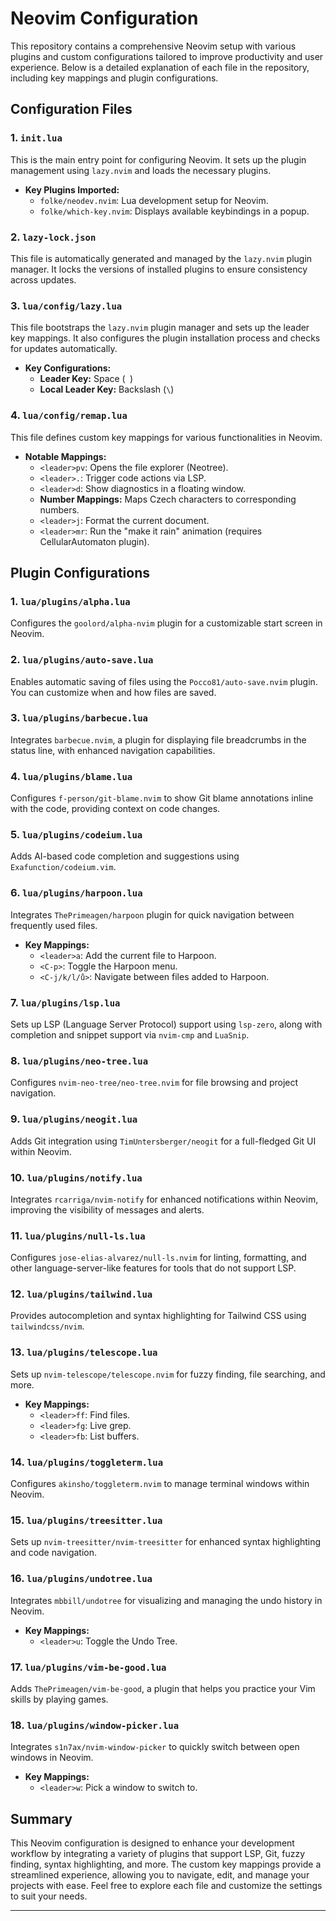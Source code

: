 # Neovim Configuration

This repository contains a comprehensive Neovim setup with various plugins and custom configurations tailored to improve productivity and user experience. Below is a detailed explanation of each file in the repository, including key mappings and plugin configurations.

## Configuration Files

### 1. `init.lua`
This is the main entry point for configuring Neovim. It sets up the plugin management using `lazy.nvim` and loads the necessary plugins.

- **Key Plugins Imported:**
  - `folke/neodev.nvim`: Lua development setup for Neovim.
  - `folke/which-key.nvim`: Displays available keybindings in a popup.

### 2. `lazy-lock.json`
This file is automatically generated and managed by the `lazy.nvim` plugin manager. It locks the versions of installed plugins to ensure consistency across updates.

### 3. `lua/config/lazy.lua`
This file bootstraps the `lazy.nvim` plugin manager and sets up the leader key mappings. It also configures the plugin installation process and checks for updates automatically.

- **Key Configurations:**
  - **Leader Key:** Space (` `)
  - **Local Leader Key:** Backslash (`\`)

### 4. `lua/config/remap.lua`
This file defines custom key mappings for various functionalities in Neovim.

- **Notable Mappings:**
  - `<leader>pv`: Opens the file explorer (Neotree).
  - `<leader>.`: Trigger code actions via LSP.
  - `<leader>d`: Show diagnostics in a floating window.
  - **Number Mappings:** Maps Czech characters to corresponding numbers.
  - `<leader>j`: Format the current document.
  - `<leader>mr`: Run the "make it rain" animation (requires CellularAutomaton plugin).

## Plugin Configurations

### 1. `lua/plugins/alpha.lua`
Configures the `goolord/alpha-nvim` plugin for a customizable start screen in Neovim.

### 2. `lua/plugins/auto-save.lua`
Enables automatic saving of files using the `Pocco81/auto-save.nvim` plugin. You can customize when and how files are saved.

### 3. `lua/plugins/barbecue.lua`
Integrates `barbecue.nvim`, a plugin for displaying file breadcrumbs in the status line, with enhanced navigation capabilities.

### 4. `lua/plugins/blame.lua`
Configures `f-person/git-blame.nvim` to show Git blame annotations inline with the code, providing context on code changes.

### 5. `lua/plugins/codeium.lua`
Adds AI-based code completion and suggestions using `Exafunction/codeium.vim`.

### 6. `lua/plugins/harpoon.lua`
Integrates `ThePrimeagen/harpoon` plugin for quick navigation between frequently used files.

- **Key Mappings:**
  - `<leader>a`: Add the current file to Harpoon.
  - `<C-p>`: Toggle the Harpoon menu.
  - `<C-j/k/l/ů>`: Navigate between files added to Harpoon.

### 7. `lua/plugins/lsp.lua`
Sets up LSP (Language Server Protocol) support using `lsp-zero`, along with completion and snippet support via `nvim-cmp` and `LuaSnip`.

### 8. `lua/plugins/neo-tree.lua`
Configures `nvim-neo-tree/neo-tree.nvim` for file browsing and project navigation.

### 9. `lua/plugins/neogit.lua`
Adds Git integration using `TimUntersberger/neogit` for a full-fledged Git UI within Neovim.

### 10. `lua/plugins/notify.lua`
Integrates `rcarriga/nvim-notify` for enhanced notifications within Neovim, improving the visibility of messages and alerts.

### 11. `lua/plugins/null-ls.lua`
Configures `jose-elias-alvarez/null-ls.nvim` for linting, formatting, and other language-server-like features for tools that do not support LSP.

### 12. `lua/plugins/tailwind.lua`
Provides autocompletion and syntax highlighting for Tailwind CSS using `tailwindcss/nvim`.

### 13. `lua/plugins/telescope.lua`
Sets up `nvim-telescope/telescope.nvim` for fuzzy finding, file searching, and more.

- **Key Mappings:**
  - `<leader>ff`: Find files.
  - `<leader>fg`: Live grep.
  - `<leader>fb`: List buffers.

### 14. `lua/plugins/toggleterm.lua`
Configures `akinsho/toggleterm.nvim` to manage terminal windows within Neovim.

### 15. `lua/plugins/treesitter.lua`
Sets up `nvim-treesitter/nvim-treesitter` for enhanced syntax highlighting and code navigation.

### 16. `lua/plugins/undotree.lua`
Integrates `mbbill/undotree` for visualizing and managing the undo history in Neovim.

- **Key Mappings:**
  - `<leader>u`: Toggle the Undo Tree.

### 17. `lua/plugins/vim-be-good.lua`
Adds `ThePrimeagen/vim-be-good`, a plugin that helps you practice your Vim skills by playing games.

### 18. `lua/plugins/window-picker.lua`
Integrates `s1n7ax/nvim-window-picker` to quickly switch between open windows in Neovim.

- **Key Mappings:**
  - `<leader>w`: Pick a window to switch to.

## Summary

This Neovim configuration is designed to enhance your development workflow by integrating a variety of plugins that support LSP, Git, fuzzy finding, syntax highlighting, and more. The custom key mappings provide a streamlined experience, allowing you to navigate, edit, and manage your projects with ease. Feel free to explore each file and customize the settings to suit your needs.

---


